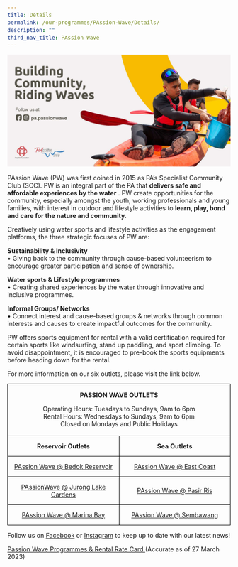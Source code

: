 ```yaml
---
title: Details
permalink: /our-programmes/PAssion-Wave/Details/
description: ""
third_nav_title: PAssion Wave
---
```

<img style="width:600px" src="/images/Our%20Programmes/PW%20Updated.jpg">

PAssion Wave (PW) was first coined in 2015 as PA’s Specialist Community Club (SCC). PW is an integral part of the PA that **delivers safe and affordable experiences by the water** . PW create opportunities for the community, especially amongst the youth, working professionals and young families, with interest in outdoor and lifestyle activities to **learn, play, bond and care for the nature and community**. 

Creatively using water sports and lifestyle activities as the engagement platforms, the three strategic focuses of PW are:


**Sustainability & Inclusivity**<br>
	•	Giving back to the community through cause-based volunteerism to encourage greater participation and sense of ownership.

**Water sports & Lifestyle programmes**<br>
•	Creating shared experiences by the water through innovative and inclusive programmes.
 
**Informal Groups/ Networks**<br>
•	Connect interest and cause-based groups & networks through common interests and causes to create impactful outcomes for the community.

PW offers sports equipment for rental with a valid certification required for certain sports like windsurfing, stand up paddling, and sport climbing. To avoid disappointment, it is encouraged to pre-book the sports equipments before heading down for the rental.

For more information on our six outlets, please visit the link below.


<table>
 <tr>
					<td width=501 colspan=2 style='width:375.4pt;border:solid windowtext 1.0pt; '>
  <p align=center style='text-align:center'><b>PASSION WAVE
  OUTLETS</b></p>
  <p align=center>Operating Hours: Tuesdays to Sundays, 9am to 6pm<br>
Rental Hours: Wednesdays to Sundays, 9am to 6pm<br>
		Closed on Mondays and Public Holidays</p>
		</td>
 </tr>
 <tr>
  <td width=250 style='width:187.7pt;border:solid windowtext 1.0pt;border-top:
  none;mso-border-top-alt:solid windowtext .5pt;mso-border-alt:solid windowtext .5pt;
  padding:0cm 5.4pt 0cm 5.4pt;height:17.0pt'>
  <p  align=center style='text-align:center'><b>Reservoir
  Outlets</b></p>
  </td>
  <td width=250 style='width:187.7pt;border-top:none;border-left:none;
  border-bottom:solid windowtext 1.0pt;border-right:solid windowtext 1.0pt;
  mso-border-top-alt:solid windowtext .5pt;mso-border-left-alt:solid windowtext .5pt;
  mso-border-alt:solid windowtext .5pt;padding:0cm 5.4pt 0cm 5.4pt;height:17.0pt'>
  <p align=center style='text-align:center'><b>Sea Outlets</b></p>
  </td>
 </tr>
 <tr>
  <td width=250 style='width:187.7pt;border:solid windowtext 1.0pt;border-top:
  none;mso-border-top-alt:solid windowtext .5pt;mso-border-alt:solid windowtext .5pt; padding:0cm 5.4pt 0cm 5.4pt;height:17.0pt'>
  <p align=center style='text-align:center'>
		<a  href="/our-programmes/PAssion-Wave/PAssionWaVe-BedokReservoir/">PAssion Wave @ Bedok Reservoir </a></p>
  </td>
  <td width=250 style='width:187.7pt;border-top:none;border-left:none;
  border-bottom:solid windowtext 1.0pt;border-right:solid windowtext 1.0pt;
  mso-border-top-alt:solid windowtext .5pt;mso-border-left-alt:solid windowtext .5pt;
  mso-border-alt:solid windowtext .5pt;padding:0cm 5.4pt 0cm 5.4pt;height:17.0pt'>
  <p  align=center style='text-align:center'><a
  href="/our-programmes/PAssion-Wave/PAssionWaVe-EastCoast/">PAssion Wave @ East Coast</a></p>
  </td>
 </tr>
 <tr style='mso-yfti-irow:3;height:17.0pt'>
  <td width=250 style='width:187.7pt;border:solid windowtext 1.0pt;border-top:
  none;mso-border-top-alt:solid windowtext .5pt;mso-border-alt:solid windowtext .5pt;
  padding:0cm 5.4pt 0cm 5.4pt;height:17.0pt'>
  <p class=MsoNormal align=center style='text-align:center'><a
  href="/our-programmes/PAssion-Wave/PAssionWaVe-JurongLakeGardens/">PAssionWave @ Jurong Lake Gardens</a></p>
  </td>
  <td width=250 style='width:187.7pt;border-top:none;border-left:none;
  border-bottom:solid windowtext 1.0pt;border-right:solid windowtext 1.0pt;
  mso-border-top-alt:solid windowtext .5pt;mso-border-left-alt:solid windowtext .5pt;  mso-border-alt:solid windowtext .5pt;padding:0cm 5.4pt 0cm 5.4pt;height:17.0pt'>
  <p  align=center style='text-align:center'>
		<a href="/our-programmes/PAssion-Wave/PAssionWaVe-PasirRis/">PAssion Wave @ Pasir Ris </a></p>
  </td>
 </tr>
 <tr style='mso-yfti-irow:4;mso-yfti-lastrow:yes;height:17.0pt'>
  <td width=250 style='width:187.7pt;border:solid windowtext 1.0pt;border-top:
  none;mso-border-top-alt:solid windowtext .5pt;mso-border-alt:solid windowtext .5pt;
  padding:0cm 5.4pt 0cm 5.4pt;height:17.0pt'>
  <p class=MsoNormal align=center style='text-align:center'><a
  href="/our-programmes/PAssion-Wave/PAssionWaVe-MarinaBay/">PAssion Wave @ Marina Bay</a></p>
  </td>
  <td width=250 style='width:187.7pt;border-top:none;border-left:none;
  border-bottom:solid windowtext 1.0pt;border-right:solid windowtext 1.0pt;
  mso-border-top-alt:solid windowtext .5pt;mso-border-left-alt:solid windowtext .5pt;
  mso-border-alt:solid windowtext .5pt;padding:0cm 5.4pt 0cm 5.4pt;height:17.0pt'>
  <p  align=center style='text-align:center'><a
  href="/our-programmes/PAssion-Wave/PAssionWaVe-Sembawang/">PAssion Wave @ Sembawang</a></p>
  </td>
 </tr>
</table>


Follow us on [Facebook](https://www.facebook.com/pa.passionwave) or [Instagram](https://www.instagram.com/pa.passionwave) to keep up to date with our latest news!


[Passion Wave Programmes & Rental Rate Card  ](/files/Our%20Programmes/PAssion%20Wave/PAssion%20Wave%20Rate%20Card%202022.pdf)
(Accurate as of 27 March 2023)  